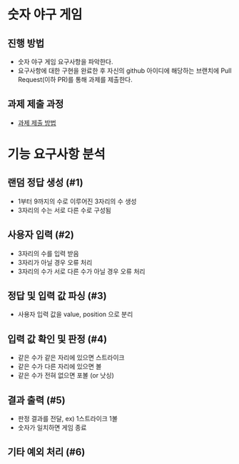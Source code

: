 # 숫자 야구 게임
## 진행 방법
* 숫자 야구 게임 요구사항을 파악한다.
* 요구사항에 대한 구현을 완료한 후 자신의 github 아이디에 해당하는 브랜치에 Pull Request(이하 PR)를 통해 과제를 제출한다.

## 과제 제출 과정
* [과제 제출 방법](https://github.com/next-step/nextstep-docs/tree/master/precourse)

# 기능 요구사항 분석
## 랜덤 정답 생성 (#1)
* 1부터 9까지의 수로 이루어진 3자리의 수 생성
* 3자리의 수는 서로 다른 수로 구성됨

## 사용자 입력 (#2)
* 3자리의 수를 입력 받음
* 3자리가 아닐 경우 오류 처리
* 3자리의 수가 서로 다른 수가 아닐 경우 오류 처리

## 정답 및 입력 값 파싱 (#3)
* 사용자 입력 값을 value, position 으로 분리

## 입력 값 확인 및 판정 (#4)
* 같은 수가 같은 자리에 있으면 스트라이크
* 같은 수가 다른 자리에 있으면 볼
* 같은 수가 전혀 없으면 포볼 (or 낫싱)

## 결과 출력 (#5)
* 판정 결과를 전달, ex) 1스트라이크 1볼
* 숫자가 일치하면 게임 종료

## 기타 예외 처리 (#6)
